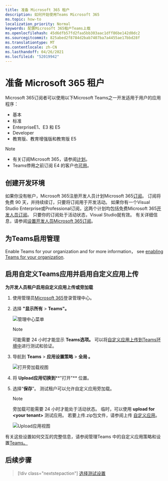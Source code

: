 ```yaml
---
title: 准备 Microsoft 365 租户
description: 如何开始使用Teams Microsoft 365
ms.topic: how-to
localization_priority: Normal
keywords: 配置Microsoft 365租户Teams上载
ms.openlocfilehash: 45d6dfb57fd2faa5bb303aac1dff86be142d0dc2
ms.sourcegitcommit: 825abed2f8784d2bab7407ba7a4455ae17bbd28f
ms.translationtype: MT
ms.contentlocale: zh-CN
ms.lasthandoff: 04/26/2021
ms.locfileid: "52019942"
---
```

# <a name="prepare-your-microsoft-365-tenant"></a>准备 Microsoft 365 租户

Microsoft 365订阅者可以使用以下Microsoft Teams之一开发适用于用户的应用程序：

* 基本
* 标准
* EnterpriseE1、E3 和 E5
* Developer
* 教育版、教育增强版和教育版 E5

> [!NOTE]
> * 有关订阅Microsoft 365，请参阅[计划](https://products.office.com/business/compare-more-office-365-for-business-plans)。
> * Teams停用之前订阅 E4 的客户也[可用](https://support.office.com//article/important-information-for-office-365-enterprise-e4-customers-f9572348-43a2-43fa-a3d8-3b6c9c042147)。

## <a name="create-your-development-environment"></a>创建开发环境

如果你没有帐户，Microsoft 365注册开发人员计划Microsoft 365[订阅](https://developer.microsoft.com/microsoft-365/dev-program)。 订阅将免费 90 天，并持续续订，只要将订阅用于开发活动。 如果你有一个Visual Studio Enterprise或Professional订阅，这两个计划均包括免费Microsoft 365[开发人员订阅](https://aka.ms/MyVisualStudioBenefits)。 只要你的订阅处于活动状态，Visual Studio就有效。 有关详细信息，请参阅[设置开发人员Microsoft 365订阅](https://docs.microsoft.com/office/developer-program/office-365-developer-program-get-started)。

## <a name="enable-teams-for-your-organization"></a>为Teams启用管理

Enable Teams for your organization and for more information， see [enabling Teams for your organization](/microsoftteams/enable-features-office-365).

## <a name="enable-custom-teams-apps-and-turn-on-custom-app-uploading"></a>启用自定义Teams应用并启用自定义应用上传

**为开发人员租户启用自定义应用上传或旁加载**

1. 使用管理员[Microsoft 365](https://admin.microsoft.com/Adminportal/Home?source=applauncher#/homepage#/)登录管理中心。

2. 选择 **"显示所有**  >  **Teams"。**

    ![管理中心菜单](~/assets/images/prepare-test-tenant/admin-center.png)

    > [!Note]
    > 可能需要 24 小时才能显示 **Teams选项。** 可以将[自定义应用上传到Teams环境中](/microsoftteams/upload-custom-apps#validate)进行测试和验证。

3. 导航到 **Teams**  >  **应用设置策略**  >  **全局 。**

   ![打开旁加载视图](~/assets/images/prepare-test-tenant/turn-on-sideload.png)

4. 将 **Upload应用切换到****"打开"** 位置。

5. 选择“**保存**”。 测试租户可以允许自定义应用旁加载。

    > [!Note]
    > 旁加载可能需要 24 小时才能处于活动状态。 临时，可以使用 **upload for \<your tenant>** 测试应用。 若要上传.zip包文件，请参阅上传 [自定义应用](/microsoftteams/upload-custom-apps#upload)。

    ![Upload应用视图](~/assets/images/prepare-test-tenant/upload-for-contoso.png)

有关这些设置如何交互的完整信息，请参阅管理[](https://docs.microsoft.com/microsoftteams/teams-custom-app-policies-and-settings)Teams 中的自定义应用策略和设置[Teams。](https://docs.microsoft.com/microsoftteams/teams-app-setup-policies)

## <a name="next-step"></a>后续步骤

> [!div class="nextstepaction"] 
> [选择测试设置](~/concepts/build-and-test/debug.md)

